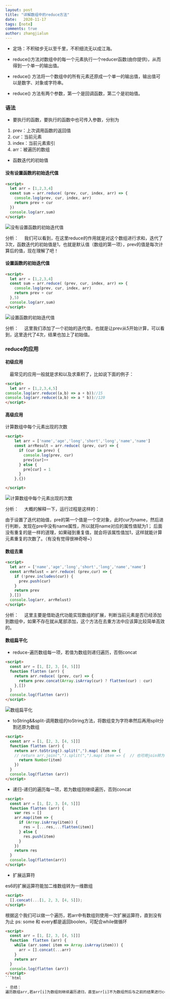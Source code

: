 ```yaml
---
layout: post
title: "详解数组中的reduce方法"
date:   2020-11-17
tags: [note]
comments: true
author: zhangjialun
---
```

- 定场：不积硅步无以至千里，不积细流无以成江海。

- reduce()方法对数组中的每一个元素执行一个reducer函数(由你提供)，从而得到一个单一的输出值。

- reduce() 方法将一个数组中的所有元素还原成一个单一的输出值，输出值可以是数字、对象或字符串。

- reduce() 方法有两个参数，第一个是回调函数，第二个是初始值。

<!-- more -->

### 语法

- 要执行的函数，要执行的函数中也可传入参数，分别为

1. prev：上次调用函数的返回值
2. cur：当前元素
3. index：当前元素索引
4. arr：被遍历的数组

- 函数迭代的初始值

#### 没有设置函数的初始迭代值

```html
<script>
  let arr = [1,2,3,4]
  const sum = arr.reduce( (prev, cur, index, arr) => {
    console.log(prev, cur, index, arr)
    return prev + cur
  })
  console.log(arr,sum)
</script>
```

![没有设置函数的初始迭代值](https://zhangjialun555.github.io/images/reduce/WechatIMG4.png)

分析：
 我们可以看到，在这里reduce的作用就是对这个数组进行求和，迭代了3次，函数迭代的初始值是1，也就是默认值（数组的第一项），prev的值是每次计算后的值，现在理解了吧！

#### 设置函数的初始迭代值

```html
<script>
  let arr = [1,2,3,4]
  const sum = arr.reduce( (prev, cur, index, arr) => {
    console.log(prev, cur, index, arr)
    return prev + cur
  },5)
  console.log(arr,sum)
</script>
```

![设置函数的初始迭代值](https://zhangjialun555.github.io/images/reduce/WeChat759e.png)

分析：
 这里我们添加了一个初始的迭代值，也就是让prev从5开始计算，可以看到，这里迭代了4次，结果也加上了初始值。

### reduce的应用

#### 初级应用

 最常见的应用一般就是求和以及求乘积了，比如说下面的例子：

```html
<script>
  let arr = [1,2,3,4,5]
console.log(arr.reduce((a,b) => a + b))//15
console.log(arr.reduce((a,b) => a * b))//120
</script>
```

#### 高级应用

 计算数组中每个元素出现的次数

```html
<script>
    let arr = ['name','age','long','short','long','name','name']
    const arrResult = arr.reduce( (prev, cur) => {
      if (cur in prev) {
        console.log(prev, cur)
        prev[cur]++
      } else {
        pre[cur] = 1
      }
    },{})

</script>
```

![计算数组中每个元素出现的次数](https://zhangjialun555.github.io/images/reduce/WechatIMG42.png)

分析：
 大概的解释一下，运行过程是这样的：

由于设置了迭代初始值，pre的第一个值是一个空对象，此时cur为name，然后进行判断，发现在pre中没有name属性，所以就将name对应的属性值赋为1；
后面没有重复的是一样的道理，如果碰到重复值，就会将该属性值加1，这样就能计算元素重复的次数了。（有没有觉得很神奇呀~）

#### 数组去重

```html
<script>
  let arr = ['name','age','long','short','long','name','name']
  const arrRelust = arr.reduce( (prev,cur) => {
    if (!prev.includes(cur)) {
      prev.push(cur)
    }
    return prev
  },[])
  console.log(arr, arrRelust)
</script>
```

分析：
 这里主要是借助迭代功能实现数组的扩展，判断当前元素是否已经添加到数组中，如果不存在就从尾部添加，这个方法在去重方法中应该算比较简单高效的。

#### 数组扁平化

- reduce-遍历数组每一项，若值为数组则递归遍历，否侧concat

```html
<script>
  const arr = [1, [2, 3, [4, 5]]]
  function flatten (arr) {
    return arr.reduce( (prev, cur) => {
      return prev.concat(Array.isArray(cur) ? flatten(cur) : cur)
    },[])
  }
  console.log(flatten (arr))
</script>
```

![数组扁平化](https://zhangjialun555.github.io/images/reduce/WechatIMG44.png)

- toString&&split-调用数组的toString方法，将数组变为字符串然后再用split分割还原为数组

```html
<script>
  const arr = [1, [2, 3, [4, 5]]]
  function flatten (arr) {
    return arr.toString().split(",").map( item => {
    // return arr.join(",").split(",").map( item => {  // 也可用join转为字符串
      return Number(item)
    })
  }
  console.log(flatten (arr))
</script>
```

- 递归-递归的遍历每一项，若为数组则继续遍历，否则concat

```html
<script>
  const arr = [1, [2, 3, [4, 5]]]
  function flatten (arr) {
    var res = []
    arr.map(item => {
      if (Array.isArray(item)) {
        res = [...res,...flatten(item)]
      } else {
        res.push(item)
      }
    })
    return res
  }
  console.log(flatten(arr))
</script>
```

- 扩展运算符

es6的扩展运算符能加二维数组转为一维数组

```html
<script>
  [].concat(...[1, 2, 3, [4, 5]]);
</script>
```

根据这个我们可以做一个遍历，若arr中有数组则使用一次扩展运算符，直到没有为止
ps: some 和 every都是返回boolen，可配合while做循环

```html
<script>
  const arr = [1, [2, 3, [4, 5]]]
  function  flatten (arr) {
    while (arr.some( item => Array.isArray(item))) {
      arr = [].concat(...arr)
    }
    return arr
  }
  console.log(flatten (arr))
</script>
```html

- 总结：
遍历数组arr,若arr[i]为数组则继续遍历递归，直至arr[i]不为数组然后与之前的结果进行concat.
